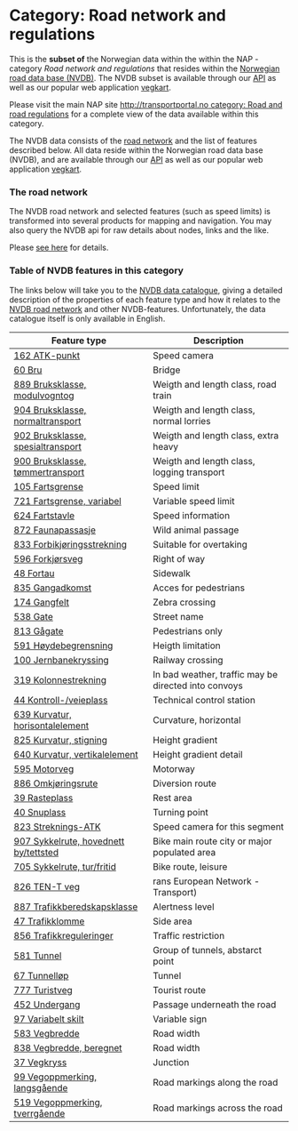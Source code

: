 # Category:  Road network and regulations



This is the **subset of** the Norwegian data within the within the NAP - category _Road network and regulations_ that resides within the [Norwegian road data base (NVDB)](http://nvdbtransportportal.vegdata.no/). The NVDB subset is available through our [API](./index.md) as well as our popular web application [vegkart](vegkart.md). 

Please visit the main NAP site [http://transportportal.no category: Road and road regulations](https://nap.fellesdatakatalog.brreg.no/?losTheme=trafikk-og-transport%2Fveg-og-vegregulering) for a complete view of the data available within this category.

The NVDB data consists of the [road network](./konsept5_network.md) and the list of features described below. All data reside within the Norwegian road data base (NVDB), and are available through our [API](./index.md) as well as our popular web application [vegkart](vegkart.md). 

### The road network 

The NVDB road network and selected features (such as speed limits) is transformed into several products for mapping and navigation. You may also query the NVDB api for raw details about nodes, links and the like. 

Please [see here](./konsept5_network.md) for details. 

### Table of NVDB features in this category 

The links below will take you to the [NVDB data catalogue](./konsept2_datakatalog.md), giving a detailed description of the properties of each feature type  and how it relates to the [NVDB road network](./konsept5_network.md) and other NVDB-features. Unfortunately, the data catalogue itself is only available in English. 

| Feature type |  Description | 
|---|---|
| [162 ATK-punkt](https://datakatalogen.vegdata.no/162) | Speed camera |
| [60 Bru](https://datakatalogen.vegdata.no/60) | Bridge |
| [889 Bruksklasse, modulvogntog](https://datakatalogen.vegdata.no/889) | Weigth and length class, road train  |
| [904 Bruksklasse, normaltransport](https://datakatalogen.vegdata.no/904) | Weigth and length class, normal lorries |
| [902 Bruksklasse, spesialtransport](https://datakatalogen.vegdata.no/902) | Weigth and length class, extra heavy  |
| [900 Bruksklasse, tømmertransport](https://datakatalogen.vegdata.no/900) | Weigth and length class, logging transport |
| [105 Fartsgrense](https://datakatalogen.vegdata.no/105) | Speed limit  |
| [721 Fartsgrense, variabel](https://datakatalogen.vegdata.no/721) | Variable speed limit |
| [624 Fartstavle](https://datakatalogen.vegdata.no/624) | Speed information |
| [872 Faunapassasje](https://datakatalogen.vegdata.no/872) | Wild animal passage |
| [833 Forbikjøringsstrekning](https://datakatalogen.vegdata.no/833) | Suitable for overtaking |
| [596 Forkjørsveg](https://datakatalogen.vegdata.no/596) | Right of way |
| [48 Fortau](https://datakatalogen.vegdata.no/48) | Sidewalk  |
| [835 Gangadkomst](https://datakatalogen.vegdata.no/835) | Acces for pedestrians |
| [174 Gangfelt](https://datakatalogen.vegdata.no/174) | Zebra crossing |
| [538 Gate](https://datakatalogen.vegdata.no/538) | Street name |
| [813 Gågate](https://datakatalogen.vegdata.no/813) | Pedestrians only |
| [591 Høydebegrensning](https://datakatalogen.vegdata.no/591) | Heigth limitation |
| [100 Jernbanekryssing](https://datakatalogen.vegdata.no/100) | Railway crossing |
| [319 Kolonnestrekning](https://datakatalogen.vegdata.no/319) | In bad weather, traffic may be directed into convoys |
| [44 Kontroll-/veieplass](https://datakatalogen.vegdata.no/44) | Technical control station |
| [639 Kurvatur, horisontalelement](https://datakatalogen.vegdata.no/639) | Curvature, horizontal |
| [825 Kurvatur, stigning](https://datakatalogen.vegdata.no/825) | Height gradient |
| [640 Kurvatur, vertikalelement](https://datakatalogen.vegdata.no/640) | Height gradient detail |
| [595 Motorveg](https://datakatalogen.vegdata.no/595) | Motorway |
| [886 Omkjøringsrute](https://datakatalogen.vegdata.no/886) | Diversion route |
| [39 Rasteplass](https://datakatalogen.vegdata.no/39) | Rest area |
| [40 Snuplass](https://datakatalogen.vegdata.no/40) | Turning point |
| [823 Streknings-ATK](https://datakatalogen.vegdata.no/823) | Speed camera for this segment |
| [907 Sykkelrute, hovednett by/tettsted](https://datakatalogen.vegdata.no/907) | Bike main route city or major populated area |
| [705 Sykkelrute, tur/fritid](https://datakatalogen.vegdata.no/705) | Bike route, leisure |
| [826 TEN-T veg](https://datakatalogen.vegdata.no/826) | rans European Network - Transport) |
| [887 Trafikkberedskapsklasse](https://datakatalogen.vegdata.no/887) | Alertness level |
| [47 Trafikklomme](https://datakatalogen.vegdata.no/47) | Side area |
| [856 Trafikkreguleringer](https://datakatalogen.vegdata.no/856) | Traffic restriction |
| [581 Tunnel](https://datakatalogen.vegdata.no/581) | Group of tunnels, abstarct point |
| [67 Tunnelløp](https://datakatalogen.vegdata.no/67) | Tunnel  |
| [777 Turistveg](https://datakatalogen.vegdata.no/777) | Tourist route |
| [452 Undergang](https://datakatalogen.vegdata.no/452) | Passage underneath the road |
| [97 Variabelt skilt](https://datakatalogen.vegdata.no/97) | Variable sign |
| [583 Vegbredde](https://datakatalogen.vegdata.no/583) | Road width |
| [838 Vegbredde, beregnet](https://datakatalogen.vegdata.no/838) | Road width |
| [37 Vegkryss](https://datakatalogen.vegdata.no/37) | Junction |
| [99 Vegoppmerking, langsgående](https://datakatalogen.vegdata.no/99) | Road markings along the road |
| [519 Vegoppmerking, tverrgående](https://datakatalogen.vegdata.no/519) | Road markings across the road |
